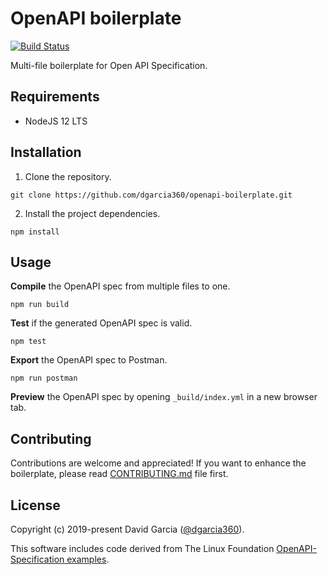 # OpenAPI boilerplate

[![Build Status](https://travis-ci.com/dgarcia360/openapi-boilerplate.svg?branch=master)](https://travis-ci.com/dgarcia360/openapi-boilerplate)

Multi-file boilerplate for Open API Specification.

## Requirements

* NodeJS 12 LTS

## Installation

1. Clone the repository.

```git clone https://github.com/dgarcia360/openapi-boilerplate.git```

2. Install the project dependencies.

``npm install``

## Usage

**Compile** the OpenAPI spec from multiple files to one.

``npm run build``

**Test** if the generated OpenAPI spec is valid.

``npm test``

**Export** the OpenAPI spec to Postman.

``npm run postman``

**Preview** the OpenAPI spec by opening ``_build/index.yml`` in a new browser tab.

## Contributing

Contributions are welcome and appreciated! 
If you want to enhance the boilerplate, please read [CONTRIBUTING.md](CONTRIBUTING.md) file first.

## License

Copyright (c) 2019-present David Garcia ([@dgarcia360](https://davidgarcia.dev>)).

This software includes code derived from 
The Linux Foundation [OpenAPI-Specification examples](https://github.com/OAI/OpenAPI-Specification).
